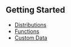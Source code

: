 ## Getting Started

* [Distributions](distributions.md)
* [Functions](functions.md)
* [Custom Data](custom_data.md)

